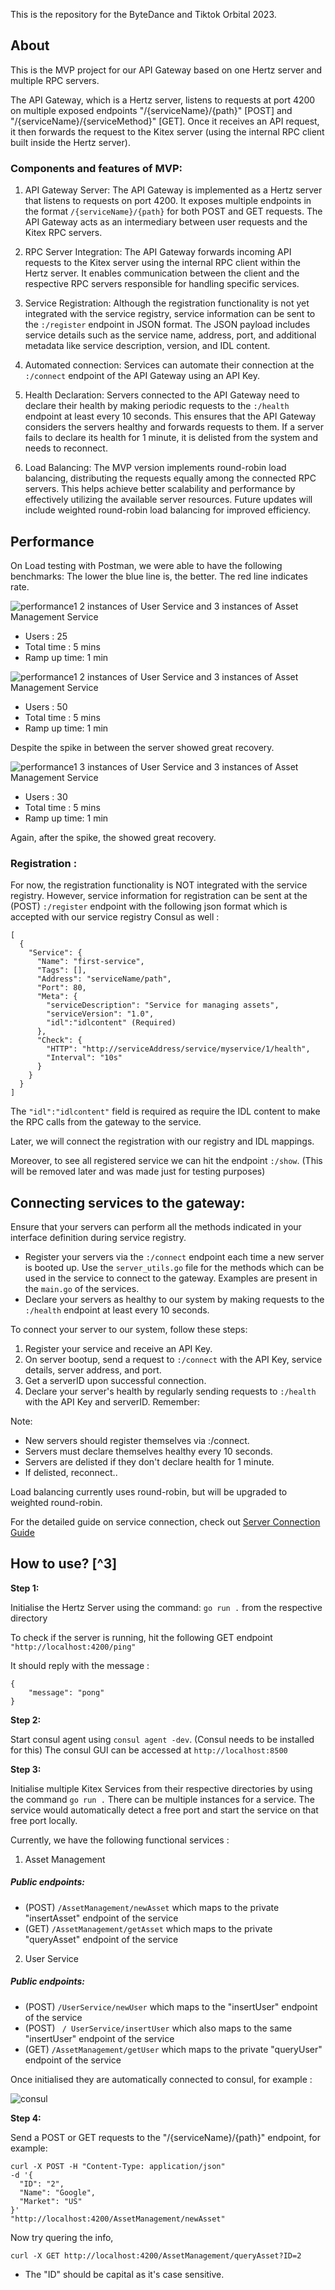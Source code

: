 This is the repository for the ByteDance and Tiktok Orbital 2023.

## About

This is the MVP project for our API Gateway based on one Hertz server and multiple RPC servers.

The API Gateway, which is a Hertz server, listens to requests at port 4200 on multiple exposed endpoints "/{serviceName}/{path}" [POST] and "/{serviceName}/{serviceMethod}" [GET]. Once it receives an API request, it then forwards the request to the Kitex server (using the internal RPC client built inside the Hertz server).

### Components and features of MVP:

1. API Gateway Server: The API Gateway is implemented as a Hertz server that listens to requests on port 4200. It exposes multiple endpoints in the format `/{serviceName}/{path}` for both POST and GET requests. The API Gateway acts as an intermediary between user requests and the Kitex RPC servers.

2. RPC Server Integration: The API Gateway forwards incoming API requests to the Kitex server using the internal RPC client within the Hertz server. It enables communication between the client and the respective RPC servers responsible for handling specific services.

3. Service Registration: Although the registration functionality is not yet integrated with the service registry, service information can be sent to the `:/register` endpoint in JSON format. The JSON payload includes service details such as the service name, address, port, and additional metadata like service description, version, and IDL content.

4. Automated connection: Services can automate their connection at the `:/connect` endpoint of the API Gateway using an API Key.

5. Health Declaration: Servers connected to the API Gateway need to declare their health by making periodic requests to the `:/health` endpoint at least every 10 seconds. This ensures that the API Gateway considers the servers healthy and forwards requests to them. If a server fails to declare its health for 1 minute, it is delisted from the system and needs to reconnect.

6. Load Balancing: The MVP version implements round-robin load balancing, distributing the requests equally among the connected RPC servers. This helps achieve better scalability and performance by effectively utilizing the available server resources. Future updates will include weighted round-robin load balancing for improved efficiency.

## Performance

On Load testing with Postman, we were able to have the following benchmarks:
The lower the blue line is, the better.
The red line indicates rate.

![performance1](perf-25users-mvp.png)
2 instances of User Service and 3 instances of Asset Management Service

- Users : 25
- Total time : 5 mins
- Ramp up time: 1 min

![performance1](perf-50users-mvp.png)
2 instances of User Service and 3 instances of Asset Management Service

- Users : 50
- Total time : 5 mins
- Ramp up time: 1 min

Despite the spike in between the server showed great recovery.

![performance1](perf-30users.png)
3 instances of User Service and 3 instances of Asset Management Service

- Users : 30
- Total time : 5 mins
- Ramp up time: 1 min

Again, after the spike, the showed great recovery.

### Registration :

For now, the registration functionality is NOT integrated with the service registry. However, service information for registration can be sent at the (POST) `:/register` endpoint with the following json format which is accepted with our service registry Consul as well :

```
[
  {
    "Service": {
      "Name": "first-service",
      "Tags": [],
      "Address": "serviceName/path",
      "Port": 80,
      "Meta": {
        "serviceDescription": "Service for managing assets",
        "serviceVersion": "1.0",
        "idl":"idlcontent" (Required)
      },
      "Check": {
        "HTTP": "http://serviceAddress/service/myservice/1/health",
        "Interval": "10s"
      }
    }
  }
]
```

The `"idl":"idlcontent"` field is required as require the IDL content to make the RPC calls from the gateway to the service.

Later, we will connect the registration with our registry and IDL mappings.

Moreover, to see all registered service we can hit the endpoint `:/show`. (This will be removed later and was made just for testing purposes)

## Connecting services to the gateway:

Ensure that your servers can perform all the methods indicated in your interface definition during service registry.

- Register your servers via the `:/connect` endpoint each time a new server is booted up. Use the `server_utils.go` file for the methods which can be used in the service to connect to the gateway. Examples are present in the `main.go` of the services.
- Declare your servers as healthy to our system by making requests to the `:/health` endpoint at least every 10 seconds.

To connect your server to our system, follow these steps:

1. Register your service and receive an API Key.
2. On server bootup, send a request to `:/connect` with the API Key, service details, server address, and port.
3. Get a serverID upon successful connection.
4. Declare your server's health by regularly sending requests to `:/health` with the API Key and serverID.
   Remember:

Note:

- New servers should register themselves via :/connect.
- Servers must declare themselves healthy every 10 seconds.
- Servers are delisted if they don't declare health for 1 minute.
- If delisted, reconnect..

Load balancing currently uses round-robin, but will be upgraded to weighted round-robin.

For the detailed guide on service connection, check out [Server Connection Guide](ServerConnectionGuide.md)

## How to use? [^3]

**Step 1:**

Initialise the Hertz Server using the command: `go run .` from the respective directory

To check if the server is running, hit the following GET endpoint
`"http://localhost:4200/ping"`

It should reply with the message :

```
{
    "message": "pong"
}
```

**Step 2:**

Start consul agent using `consul agent -dev`. (Consul needs to be installed for this)
The consul GUI can be accessed at `http://localhost:8500`

**Step 3:**

Initialise multiple Kitex Services from their respective directories by using the command `go run .`
There can be multiple instances for a service. The service would automatically detect a free port and start the service on that free port locally.

Currently, we have the following functional services :

1. Asset Management

##### Public endpoints:

- (POST) `/AssetManagement/newAsset` which maps to the private "insertAsset" endpoint of the service
- (GET) `/AssetManagement/getAsset` which maps to the private "queryAsset" endpoint of the service

2. User Service

##### Public endpoints:

- (POST) `/UserService/newUser` which maps to the "insertUser" endpoint of the service
- (POST) ` / UserService/insertUser` which also maps to the same "insertUser" endpoint of the service
- (GET) `/AssetManagement/getUser` which maps to the private "queryUser" endpoint of the service

Once initialised they are automatically connected to consul, for example :

![consul](consulservicesconnection.png)

**Step 4:**

Send a POST or GET requests to the "/{serviceName}/{path}" endpoint, for example:

```
curl -X POST -H "Content-Type: application/json"
-d '{
  "ID": "2",
  "Name": "Google",
  "Market": "US"
}'
"http://localhost:4200/AssetManagement/newAsset"
```

Now try quering the info,

```
curl -X GET http://localhost:4200/AssetManagement/queryAsset?ID=2
```

- The "ID" should be capital as it's case sensitive.
